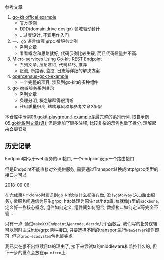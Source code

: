 参考文章

1. [go-kit offical example](https://github.com/go-kit/kit/tree/master/examples)
    - 官方示例
    - DDD(domain drive design) 领域驱动设计
    - ...过度设计, 不宜用作入门
2. [一、go 语言编写 grpc 微服务实例](https://hacpai.com/article/1524816248447)
    - 系列文章
    - 看看概念和思路就好, 代码示例比较生硬, 而且代码质量并不高.
3. [Micro-services Using Go-kit: REST Endpoint](http://www.ru-rocker.com/2017/02/17/micro-services-using-go-kit-http-endpoint/)
    - 系列文章, 层层递进, 代码详尽, 推荐
    - 限流, 断路器, 监控, 日志等详细的解决方案.
4. [opencensus-gokit-example](https://github.com/basvanbeek/opencensus-gokit-example)
    - 一个完整的项目, 涉及到go-kit的多种组件
5. [go-kit微服务系列目录](https://juejin.im/post/5c861c93f265da2de7138615)
    - 系列文章
    - 条理分明, 概念解释得很清晰
    - 代码质量很高, 结构与风格与参考文章3相似

本仓库中示例06.[gokit-playground-example](https://github.com/generals-space/gokit/tree/master/06.gokit-playground-example)是最完整的系列示例, 取自示例05.[gokit系列文章(译)](https://github.com/generals-space/gokit/tree/master/05.gokit%E7%B3%BB%E5%88%97%E6%96%87%E7%AB%A0(%E8%AF%91)), 但是添加了很多注释, 比较复杂的示例也做了拆分, 理解起来会更容易.

## 历史记录

Endpoint类似于web服务的url接口, 一个endpoint表示一个路由接口.

但是Endpoint不能直接对外提供服务, 需要通过Transport转换成http/grpc类型的接口才可以.

2018-09-06

在完成第4个demo时意识到go-kit貌似什么都没有做, 没有gateway(入口路由服务), 微服务间通信为原生grpc, http处理为原生net/http库. ta就像js里的`backbone`, 定义好一些核心概念, 组件如何定义, 组件间如何配合, 数据接口如何定义等完全不管...

只有一点, 通过`makeXXXEndpoint`及`encode`, `decode`几个函数后, 我们写的业务逻辑可以同时生成http/grpc两种接口, 只要选择不同的transport进行`NewServer`操作即可, 但这`grpc-ecosystem`包也能完成.

我已实在想不出继续用ta的理由了, 接下来尝试ta的middleware和监控什么的, 但下一步的重点会放在`go-micro`上.
